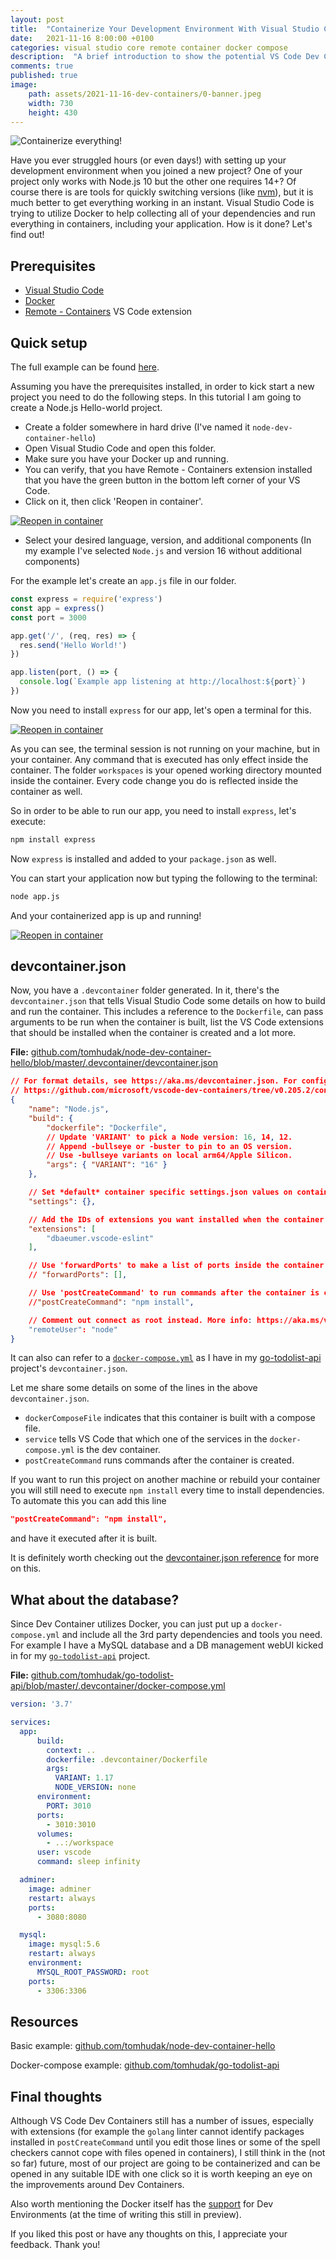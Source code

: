 ```yaml
---
layout: post
title:  "Containerize Your Development Environment With Visual Studio Code"
date:   2021-11-16 8:00:00 +0100
categories: visual studio core remote container docker compose
description:  "A brief introduction to show the potential VS Code Dev Containers have."
comments: true
published: true
image:
    path: assets/2021-11-16-dev-containers/0-banner.jpeg
    width: 730
    height: 430
---
```


![Containerize everything!](/assets/2021-11-16-dev-containers/0-banner.jpeg)

Have you ever struggled hours (or even days!) with setting up your development environment when you joined a new project? One of your project only works with Node.js 10 but the other one requires 14+? Of course there is are tools for quickly switching versions (like [nvm](https://github.com/nvm-sh/nvm)), but it is much better to get everything working in an instant. Visual Studio Code is trying to utilize Docker to help collecting all of your dependencies and run everything in containers, including your application.
How is it done? Let's find out!

## Prerequisites

- [Visual Studio Code](https://code.visualstudio.com/)
- [Docker](https://www.docker.com/get-started)
- [Remote - Containers](https://marketplace.visualstudio.com/items?itemName=ms-vscode-remote.remote-containers) VS Code extension

## Quick setup

The full example can be found [here](https://github.com/tomhudak/node-dev-container-hello).

Assuming you have the prerequisites installed, in order to kick start a new project you need to do the following steps. In this tutorial I am going to create a Node.js Hello-world project.

- Create a folder somewhere in hard drive (I've named it `node-dev-container-hello`)
- Open Visual Studio Code and open this folder.
- Make sure you have your Docker up and running.
- You can verify, that you have Remote - Containers extension installed that you have the green button in the bottom left corner of your VS Code.
- Click on it, then click 'Reopen in container'.

[![Reopen in container](/assets/2021-11-16-dev-containers/1-reopen-in-container.png)](/assets/2021-11-16-dev-containers/1-reopen-in-container.png)

- Select your desired language, version, and additional components (In my example I've selected `Node.js` and version 16 without additional components)

For the example let's create an `app.js` file in our folder.
```js
const express = require('express')
const app = express()
const port = 3000

app.get('/', (req, res) => {
  res.send('Hello World!')
})

app.listen(port, () => {
  console.log(`Example app listening at http://localhost:${port}`)
})
```

Now you need to install `express` for our app, let's open a terminal for this. 

[![Reopen in container](/assets/2021-11-16-dev-containers/2-terminal.png)](/assets/2021-11-16-dev-containers/2-terminal.png)

As you can see, the terminal session is not running on your machine, but in your container. Any command that is executed has only effect inside the container. The folder `workspaces`  is your opened working directory mounted inside the container. Every code change you do is reflected inside the container as well.

So in order to be able to run our app, you need to install `express`, let's execute:
```bash
npm install express
```
Now `express` is installed and added to your `package.json` as well.

You can start your application now but typing the following to the terminal:
```bash
node app.js
```

And your containerized app is up and running!

[![Reopen in container](/assets/2021-11-16-dev-containers/3-app.png)](/assets/2021-11-16-dev-containers/3-app.png)

## devcontainer.json

Now, you have a `.devcontainer` folder generated. In it, there's the `devcontainer.json` that tells Visual Studio Code some details on how to build and run the container. This includes a reference to the `Dockerfile`, can pass arguments to be run when the container is built, list the VS Code extensions that should be installed when the container is created and a lot more. 

**File:** [github.com/tomhudak/node-dev-container-hello/blob/master/.devcontainer/devcontainer.json](https://github.com/tomhudak/node-dev-container-hello/blob/master/.devcontainer/devcontainer.json)
```json
// For format details, see https://aka.ms/devcontainer.json. For config options, see the README at:
// https://github.com/microsoft/vscode-dev-containers/tree/v0.205.2/containers/javascript-node
{
	"name": "Node.js",
	"build": {
		"dockerfile": "Dockerfile",
		// Update 'VARIANT' to pick a Node version: 16, 14, 12.
		// Append -bullseye or -buster to pin to an OS version.
		// Use -bullseye variants on local arm64/Apple Silicon.
		"args": { "VARIANT": "16" }
	},

	// Set *default* container specific settings.json values on container create.
	"settings": {},

	// Add the IDs of extensions you want installed when the container is created.
	"extensions": [
		"dbaeumer.vscode-eslint"
	],

	// Use 'forwardPorts' to make a list of ports inside the container available locally.
	// "forwardPorts": [],

	// Use 'postCreateCommand' to run commands after the container is created.
	//"postCreateCommand": "npm install",

	// Comment out connect as root instead. More info: https://aka.ms/vscode-remote/containers/non-root.
	"remoteUser": "node"
}
```

It can also can refer to  a [`docker-compose.yml`](https://github.com/tomhudak/go-todolist-api/blob/master/.devcontainer/docker-compose.yml) as I have in my [go-todolist-api](https://github.com/tomhudak/go-todolist-api/blob/master/.devcontainer/devcontainer.json) project's `devcontainer.json`. 

Let me share some details on some of the lines in the above `devcontainer.json`.
- `dockerComposeFile` indicates that this container is built with a compose file.
- `service` tells VS Code that which one of the services in the `docker-compose.yml` is the dev container. 
- `postCreateCommand` runs commands after the container is created.

If you want to run this project on another machine or rebuild your container you will still need to execute `npm install` every time to install dependencies. To automate this you can add this line
```json
"postCreateCommand": "npm install",
```
and have it executed after it is built.

It is definitely worth checking out the [devcontainer.json reference](https://code.visualstudio.com/docs/remote/devcontainerjson-reference) for more on this.

## What about the database?

Since Dev Container utilizes Docker, you can just put up a `docker-compose.yml` and include all the 3rd party dependencies and tools you need. For example I have a MySQL database and a DB management webUI kicked in for my [`go-todolist-api`](https://github.com/tomhudak/go-todolist-api) project.

**File:** [github.com/tomhudak/go-todolist-api/blob/master/.devcontainer/docker-compose.yml](https://github.com/tomhudak/go-todolist-api/blob/master/.devcontainer/docker-compose.yml)
```yml
version: '3.7'

services:
  app:
      build:
        context: ..
        dockerfile: .devcontainer/Dockerfile
        args:
          VARIANT: 1.17
          NODE_VERSION: none
      environment:
        PORT: 3010
      ports:
        - 3010:3010
      volumes:
        - ..:/workspace
      user: vscode
      command: sleep infinity

  adminer:
    image: adminer
    restart: always
    ports:
      - 3080:8080

  mysql:
    image: mysql:5.6
    restart: always
    environment:
      MYSQL_ROOT_PASSWORD: root
    ports:
      - 3306:3306
```

## Resources

Basic example: [github.com/tomhudak/node-dev-container-hello](https://github.com/tomhudak/node-dev-container-hello)

Docker-compose example: [github.com/tomhudak/go-todolist-api](https://github.com/tomhudak/go-todolist-api)

## Final thoughts

Although VS Code Dev Containers still has a number of issues, especially with extensions (for example the `golang` linter cannot identify packages installed in `postCreateCommand` until you edit those lines or some of the spell checkers cannot cope with files opened in containers), I still think in the (not so far) future, most of our project are going to be containerized and can be opened in any suitable IDE with one click so it is worth keeping an eye on the improvements around Dev Containers.

Also worth mentioning the Docker itself has the [support](https://docs.docker.com/desktop/dev-environments/) for Dev Environments (at the time of writing this still in preview).

If you liked this post or have any thoughts on this, I appreciate your feedback. Thank you!




